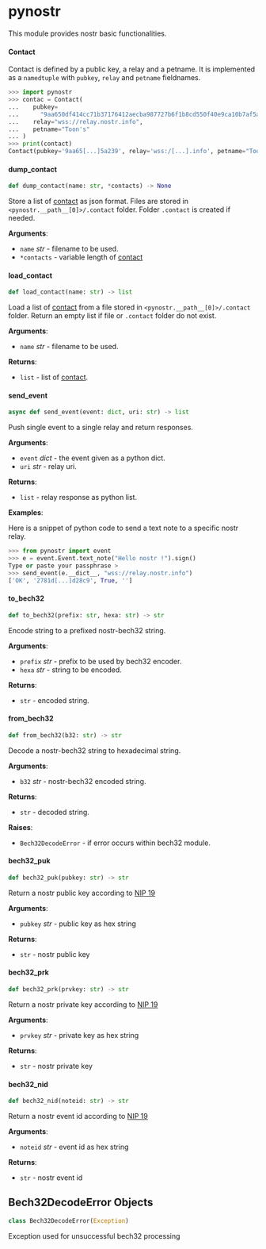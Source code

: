 <a id="pynostr"></a>

# pynostr

This module provides nostr basic functionalities.

<a id="pynostr.Contact"></a>

#### Contact

Contact is defined by a public key, a relay and a petname. It is implemented
as a `namedtuple` with `pubkey`, `relay` and `petname` fieldnames.
```python
>>> import pynostr
>>> contac = Contact(
...    pubkey=
...      "9aa650df414cc71b37176412aecba987727b6f1b8cd550f40e9ca10b7af5a239",
...    relay="wss://relay.nostr.info",
...    petname="Toon's"
... )
>>> print(contact)
Contact(pubkey='9aa65[...]5a239', relay='wss:/[...].info', petname="Toon's")
```

<a id="pynostr.dump_contact"></a>

#### dump\_contact

```python
def dump_contact(name: str, *contacts) -> None
```

Store a list of [contact](#pynostr.Contact) as json format. Files are stored in
`<pynostr.__path__[0]>/.contact` folder. Folder `.contact` is created if
needed.

**Arguments**:

- `name` _str_ - filename to be used.
- `*contacts` - variable length of [contact](#pynostr.Contact)

<a id="pynostr.load_contact"></a>

#### load\_contact

```python
def load_contact(name: str) -> list
```

Load a list of [contact](#pynostr.Contact) from a file stored in
`<pynostr.__path__[0]>/.contact` folder. Return an empty list if file or
`.contact` folder do not exist.

**Arguments**:

- `name` _str_ - filename to be used.

**Returns**:

- `list` - list of [contact](#pynostr.Contact).

<a id="pynostr.send_event"></a>

#### send\_event

```python
async def send_event(event: dict, uri: str) -> list
```

Push single event to a single relay and return responses.

**Arguments**:

- `event` _dict_ - the event given as a python dict.
- `uri` _str_ - relay uri.

**Returns**:

- `list` - relay response as python list.

**Examples**:

  Here is a snippet of python code to send a text note to a specific nostr
  relay.
  
  ```python
  >>> from pynostr import event
  >>> e = event.Event.text_note("Hello nostr !").sign()
  Type or paste your passphrase >
  >>> send_event(e.__dict__, "wss://relay.nostr.info")
  ['OK', '2781d[...]d28c9', True, '']
  ```

<a id="pynostr.to_bech32"></a>

#### to\_bech32

```python
def to_bech32(prefix: str, hexa: str) -> str
```

Encode string to a prefixed nostr-bech32 string.

**Arguments**:

- `prefix` _str_ - prefix to be used by bech32 encoder.
- `hexa` _str_ - string to be encoded.

**Returns**:

- `str` - encoded string.

<a id="pynostr.from_bech32"></a>

#### from\_bech32

```python
def from_bech32(b32: str) -> str
```

Decode a nostr-bech32 string to hexadecimal string.

**Arguments**:

- `b32` _str_ - nostr-bech32 encoded string.

**Returns**:

- `str` - decoded string.

**Raises**:

- `Bech32DecodeError` - if error occurs within bech32 module.

<a id="pynostr.bech32_puk"></a>

#### bech32\_puk

```python
def bech32_puk(pubkey: str) -> str
```

Return a nostr public key according to [NIP 19](
https://github.com/nostr-protocol/nips/blob/master/19.md)

**Arguments**:

- `pubkey` _str_ - public key as hex string

**Returns**:

- `str` - nostr public key

<a id="pynostr.bech32_prk"></a>

#### bech32\_prk

```python
def bech32_prk(prvkey: str) -> str
```

Return a nostr private key according to [NIP 19](
https://github.com/nostr-protocol/nips/blob/master/19.md)

**Arguments**:

- `prvkey` _str_ - private key as hex string

**Returns**:

- `str` - nostr private key

<a id="pynostr.bech32_nid"></a>

#### bech32\_nid

```python
def bech32_nid(noteid: str) -> str
```

Return a nostr event id according to [NIP 19](
https://github.com/nostr-protocol/nips/blob/master/19.md)

**Arguments**:

- `noteid` _str_ - event id as hex string

**Returns**:

- `str` - nostr event id

<a id="pynostr.Bech32DecodeError"></a>

## Bech32DecodeError Objects

```python
class Bech32DecodeError(Exception)
```

Exception used for unsuccessful bech32 processing

